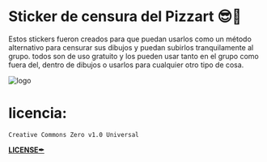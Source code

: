 # Sticker de censura del Pizzart 😎🦆
Estos stickers fueron creados para que puedan usarlos como un método alternativo para censurar sus dibujos y puedan subirlos tranquilamente al grupo. todos son de uso gratuito y los pueden usar tanto en el grupo como fuera del, dentro de dibujos o usarlos para cualquier otro tipo de cosa.

<div aligns = "center" style="display: inline_block" >
  
![logo](https://user-images.githubusercontent.com/88680048/149867183-f32ef39b-1fd8-4cec-9414-32de4242fad7.png)
  
</div>

# licencia:

    Creative Commons Zero v1.0 Universal
   [**LICENSE✒**](https://github.com/PgrRjsc/pizzart-estickers-de-censura/blob/main/LICENSE)
